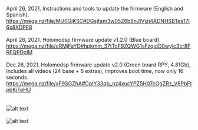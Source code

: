 April 26, 2021. Instructions and tools to update the firmware (English and Spanish).
https://mega.nz/file/MU0GjKSC#DGsjfam3w05Z6b8nJIVjzj4ADNHSBTes17I6x8XDPE8
<br><br>
April 26, 2021. Holomodsp firmware update v1.2.0 (Blue board)<br>
https://mega.nz/file/cRMjFaYD#hpkmm_37tToF9ZQWG1sFzqidD0wylc3cr8FRFQPDolM
<br><br>
Dec.26, 2021. Holomodsp firmware update v2.0 (Green board RPY, 4.81Gb), Includes all videos (24 base + 6 extras), improves boot time, now only 16 seconds. 
https://mega.nz/file/xF9SGZhA#CpIY33qb_nz4xucYPZ5H07cOgZRz_V8PbFtpbKjTeHU
<br><br><br>
![alt text](https://i.imgur.com/wT0RC9V.jpg) <br><br>
![alt text](https://i.imgur.com/kl1yYZC.jpg) <br><br>



